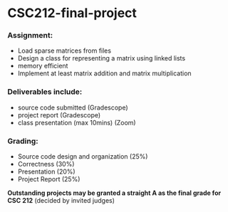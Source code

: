 # CSC212-final-project

<h3>Assignment:</h3>
<ul>
  <li>Load sparse matrices from files</li>
  <li>Design a class for representing a matrix using linked lists</li>
  <li>memory efficient</li>
  <li>Implement at least matrix addition and matrix multiplication</li>
</ul>


<h3>Deliverables include:</h3>
<ul>
  <li>source code submitted (Gradescope)</li>
  <li>project report (Gradescope)</li>
  <li>class presentation (max 10mins) (Zoom)</li>
</ul>

<h3>Grading:</h3>
<ul>
  <li>Source code design and organization (25%)</li>
  <li>Correctness (30%)</li>
  <li>Presentation (20%)</li>
  <li>Project Report (25%)</li>
</ul>
<p>
  <strong>Outstanding projects may be granted a straight A as the
final grade for CSC 212</strong>
  (decided by invited judges)
</p>
